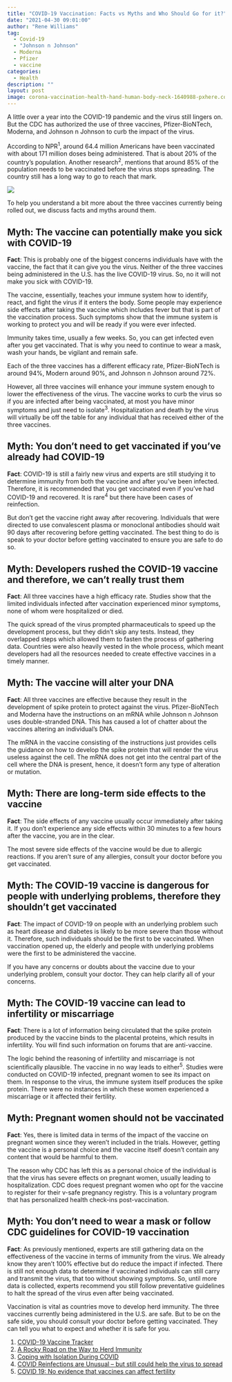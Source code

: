 ```yaml
---
title: "COVID-19 Vaccination: Facts vs Myths and Who Should Go for it?"
date: "2021-04-30 09:01:00"
author: "Rene Williams"
tag:
  - Covid-19
  - "Johnson n Johnson"
  - Moderna
  - Pfizer
  - vaccine
categories:
  - Health
description: ""
layout: post
image: corona-vaccination-health-hand-human-body-neck-1640988-pxhere.com_.jpg
---
```


A little over a year into the COVID-19 pandemic and the virus still lingers on. But the CDC has authorized the use of three vaccines, Pfizer-BioNTech, Moderna, and Johnson n Johnson to curb the impact of the virus.

According to NPR<sup>1</sup>, around 64.4 million Americans have been vaccinated with about 171 million doses being administered. That is about 20% of the country’s population. Another research<sup>2</sup>, mentions that around 85% of the population needs to be vaccinated before the virus stops spreading. The country still has a long way to go to reach that mark.

[![](/posts/corona-vaccination-health-hand-human-body-neck-1640988-pxhere.com_.jpg)](/posts/corona-vaccination-health-hand-human-body-neck-1640988-pxhere.com_.jpg)

To help you understand a bit more about the three vaccines currently being rolled out, we discuss facts and myths around them.

## Myth: The vaccine can potentially make you sick with COVID-19

**Fact**: This is probably one of the biggest concerns individuals have with the vaccine, the fact that it can give you the virus. Neither of the three vaccines being administered in the U.S. has the live COVID-19 virus. So, no it will not make you sick with COVID-19.

The vaccine, essentially, teaches your immune system how to identify, react, and fight the virus if it enters the body. Some people may experience side effects after taking the vaccine which includes fever but that is part of the vaccination process. Such symptoms show that the immune system is working to protect you and will be ready if you were ever infected.

Immunity takes time, usually a few weeks. So, you can get infected even after you get vaccinated. That is why you need to continue to wear a mask, wash your hands, be vigilant and remain safe.

Each of the three vaccines has a different efficacy rate, Pfizer-BioNTech is around 94%, Modern around 90%, and Johnson n Johnson around 72%.

However, all three vaccines will enhance your immune system enough to lower the effectiveness of the virus. The vaccine works to curb the virus so if you are infected after being vaccinated, at most you have minor symptoms and just need to isolate<sup>3</sup>. Hospitalization and death by the virus will virtually be off the table for any individual that has received either of the three vaccines.

## Myth: You don’t need to get vaccinated if you’ve already had COVID-19

**Fact**: COVID-19 is still a fairly new virus and experts are still studying it to determine immunity from both the vaccine and after you’ve been infected. Therefore, it is recommended that you get vaccinated even if you’ve had COVID-19 and recovered. It is rare<sup>4</sup> but there have been cases of reinfection.

But don’t get the vaccine right away after recovering. Individuals that were directed to use convalescent plasma or monoclonal antibodies should wait 90 days after recovering before getting vaccinated. The best thing to do is speak to your doctor before getting vaccinated to ensure you are safe to do so.

## Myth: Developers rushed the COVID-19 vaccine and therefore, we can’t really trust them

**Fact**: All three vaccines have a high efficacy rate. Studies show that the limited individuals infected after vaccination experienced minor symptoms, none of whom were hospitalized or died.

The quick spread of the virus prompted pharmaceuticals to speed up the development process, but they didn’t skip any tests. Instead, they overlapped steps which allowed them to fasten the process of gathering data. Countries were also heavily vested in the whole process, which meant developers had all the resources needed to create effective vaccines in a timely manner.

## Myth: The vaccine will alter your DNA

**Fact**: All three vaccines are effective because they result in the development of spike protein to protect against the virus. Pfizer-BioNTech and Moderna have the instructions on an mRNA while Johnson n Johnson uses double-stranded DNA. This has caused a lot of chatter about the vaccines altering an individual’s DNA.

The mRNA in the vaccine consisting of the instructions just provides cells the guidance on how to develop the spike protein that will render the virus useless against the cell. The mRNA does not get into the central part of the cell where the DNA is present, hence, it doesn’t form any type of alteration or mutation.

## Myth: There are long-term side effects to the vaccine

**Fact**: The side effects of any vaccine usually occur immediately after taking it. If you don’t experience any side effects within 30 minutes to a few hours after the vaccine, you are in the clear.

The most severe side effects of the vaccine would be due to allergic reactions. If you aren’t sure of any allergies, consult your doctor before you get vaccinated.

## Myth: The COVID-19 vaccine is dangerous for people with underlying problems, therefore they shouldn’t get vaccinated

**Fact**: The impact of COVID-19 on people with an underlying problem such as heart disease and diabetes is likely to be more severe than those without it. Therefore, such individuals should be the first to be vaccinated. When vaccination opened up, the elderly and people with underlying problems were the first to be administered the vaccine.

If you have any concerns or doubts about the vaccine due to your underlying problem, consult your doctor. They can help clarify all of your concerns.

## Myth: The COVID-19 vaccine can lead to infertility or miscarriage

**Fact**: There is a lot of information being circulated that the spike protein produced by the vaccine binds to the placental proteins, which results in infertility. You will find such information on forums that are anti-vaccine.

The logic behind the reasoning of infertility and miscarriage is not scientifically plausible. The vaccine in no way leads to either<sup>5</sup>. Studies were conducted on COVID-19 infected, pregnant women to see its impact on them. In response to the virus, the immune system itself produces the spike protein. There were no instances in which these women experienced a miscarriage or it affected their fertility.

## Myth: Pregnant women should not be vaccinated

**Fact**: Yes, there is limited data in terms of the impact of the vaccine on pregnant women since they weren’t included in the trials. However, getting the vaccine is a personal choice and the vaccine itself doesn’t contain any content that would be harmful to them.

The reason why CDC has left this as a personal choice of the individual is that the virus has severe effects on pregnant women, usually leading to hospitalization. CDC does request pregnant women who opt for the vaccine to register for their v-safe pregnancy registry. This is a voluntary program that has personalized health check-ins post-vaccination.

## Myth: You don’t need to wear a mask or follow CDC guidelines for COVID-19 vaccination

**Fact**: As previously mentioned, experts are still gathering data on the effectiveness of the vaccine in terms of immunity from the virus. We already know they aren’t 100% effective but do reduce the impact if infected. There is still not enough data to determine if vaccinated individuals can still carry and transmit the virus, that too without showing symptoms. So, until more data is collected, experts recommend you still follow preventative guidelines to halt the spread of the virus even after being vaccinated.

Vaccination is vital as countries move to develop herd immunity. The three vaccines currently being administered in the U.S. are safe. But to be on the safe side, you should consult your doctor before getting vaccinated. They can tell you what to expect and whether it is safe for you.

1. [COVID-19 Vaccine Tracker](https://www.npr.org/sections/health-shots/2021/01/28/960901166/how-is-the-covid-19-vaccination-campaign-going-in-your-state)
2. [A Rocky Road on the Way to Herd Immunity](https://www.npr.org/sections/health-shots/2021/02/03/963373971/a-rocky-road-on-the-way-to-herd-immunity-for-covid-19)
3. [Coping with Isolation During COVID](https://getvipcare.com/blog/coping-with-isolation-during-covid/)
4. [COVID Reinfections are Unusual – but still could help the virus to spread](https://www.nature.com/articles/d41586-021-00071-6)
5. [COVID 19: No evidence that vaccines can affect fertility](https://www.bmj.com/content/372/bmj.n509)
